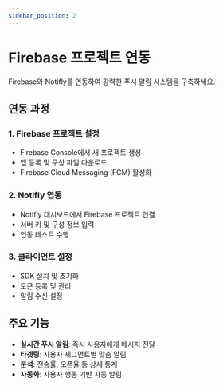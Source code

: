 ```yaml
---
sidebar_position: 2
---
```


# Firebase 프로젝트 연동

Firebase와 Notifly를 연동하여 강력한 푸시 알림 시스템을 구축하세요.

## 연동 과정

### 1. Firebase 프로젝트 설정
- Firebase Console에서 새 프로젝트 생성
- 앱 등록 및 구성 파일 다운로드
- Firebase Cloud Messaging (FCM) 활성화

### 2. Notifly 연동
- Notifly 대시보드에서 Firebase 프로젝트 연결
- 서버 키 및 구성 정보 입력
- 연동 테스트 수행

### 3. 클라이언트 설정
- SDK 설치 및 초기화
- 토큰 등록 및 관리
- 알림 수신 설정

## 주요 기능

- **실시간 푸시 알림**: 즉시 사용자에게 메시지 전달
- **타겟팅**: 사용자 세그먼트별 맞춤 알림
- **분석**: 전송률, 오픈율 등 상세 통계
- **자동화**: 사용자 행동 기반 자동 알림